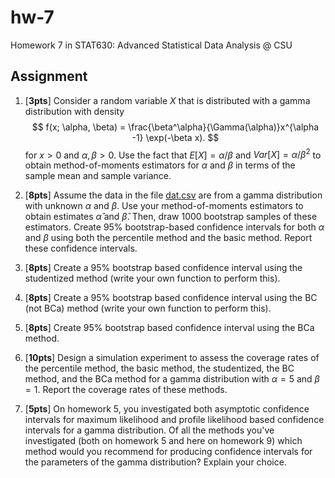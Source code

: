 # hw-7

Homework 7 in STAT630: Advanced Statistical Data Analysis @ CSU

## Assignment

1. [**3pts**] Consider a random variable $X$ that is distributed with a gamma distribution with density
    $$
    f(x; \alpha, \beta) = \frac{\beta^\alpha}{\Gamma(\alpha)}x^{\alpha -1} \exp(-\beta x).
    $$
  for $x > 0$ and $\alpha, \beta > 0$.  Use the fact that $E[X] = \alpha/\beta$ and $Var[X] = \alpha/\beta^2$ to obtain method-of-moments estimators for $\alpha$ and $\beta$ in terms of the sample mean and sample variance.

1. [**8pts**] Assume the data in the file [dat.csv](./dat.csv) are from a gamma distribution with unknown $\alpha$ and $\beta$.  Use your method-of-moments estimators to obtain estimates $\hat \alpha$ and $\hat \beta$. Then, draw 1000 bootstrap samples of these estimators. Create 95\% bootstrap-based confidence intervals for both $\alpha$ and $\beta$ using both the percentile method and the basic method. Report these confidence intervals.

1. [**8pts**] Create a 95\% bootstrap based confidence interval using the studentized method (write your own function to perform this). 

1. [**8pts**] Create a 95\% bootstrap based confidence interval using the BC (not BCa) method (write your own function to perform this). 

1. [**8pts**] Create 95\% bootstrap based confidence interval using the BCa method. 

1. [**10pts**] Design a simulation experiment to assess the coverage rates of the percentile method, the basic method, the studentized, the BC method, and the BCa method for a gamma distribution with $\alpha = 5$ and $\beta = 1$.  Report the coverage rates of these methods.

1. [**5pts**] On homework 5, you investigated both asymptotic confidence intervals for maximum likelihood and profile likelihood based confidence intervals for a gamma distribution. Of all the methods you've investigated (both on homework 5 and here on homework 9) which method would you recommend for producing confidence intervals for the parameters of the gamma distribution?  Explain your choice.
    
